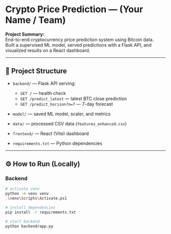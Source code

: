 # Crypto Price Prediction — (Your Name / Team)

**Project Summary:**  
End-to-end cryptocurrency price prediction system using Bitcoin data.  
Built a supervised ML model, served predictions with a Flask API, and visualized results on a React dashboard.

---

## 📁 Project Structure

- `backend/` — Flask API serving:
  - `GET /` — health check  
  - `GET /predict_latest` — latest BTC close prediction  
  - `GET /predict_horizon?n=7` — 7-day forecast  

- `model/` — saved ML model, scaler, and metrics  
- `data/` — processed CSV data (`features_enhanced.csv`)  
- `frontend/` — React (Vite) dashboard  
- `requirements.txt` — Python dependencies  

---

## ⚙️ How to Run (Locally)

### Backend
```bash
# activate venv
python -m venv venv
.\venv\Scripts\Activate.ps1

# install dependencies
pip install -r requirements.txt

# start backend
python backend/app.py
